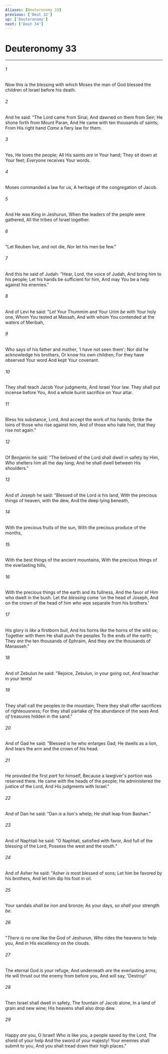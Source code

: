 ```yaml
---
Aliases: [Deuteronomy 33]
previous: ['Deut 32']
up: ['Deuteronomy']
next: ['Deut 34']
---
```

# Deuteronomy 33

***


###### 1 
Now this _is_ the blessing with which Moses the man of God blessed the children of Israel before his death. 

###### 2 
And he said: "The Lord came from Sinai, And dawned on them from Seir; He shone forth from Mount Paran, And He came with ten thousands of saints; From His right hand _Came_ a fiery law for them. 

###### 3 
Yes, He loves the people; All His saints _are_ in Your hand; They sit down at Your feet; _Everyone_ receives Your words. 

###### 4 
Moses commanded a law for us, A heritage of the congregation of Jacob. 

###### 5 
And He was King in Jeshurun, When the leaders of the people were gathered, All the tribes of Israel together. 

###### 6 
"Let Reuben live, and not die, _Nor_ let his men be few." 

###### 7 
And this he said of Judah: "Hear, Lord, the voice of Judah, And bring him to his people; Let his hands be sufficient for him, And may You be a help against his enemies." 

###### 8 
And of Levi he said: "_Let_ Your Thummim and Your Urim _be_ with Your holy one, Whom You tested at Massah, And with whom You contended at the waters of Meribah, 

###### 9 
Who says of his father and mother, 'I have not seen them'; Nor did he acknowledge his brothers, Or know his own children; For they have observed Your word And kept Your covenant. 

###### 10 
They shall teach Jacob Your judgments, And Israel Your law. They shall put incense before You, And a whole burnt sacrifice on Your altar. 

###### 11 
Bless his substance, Lord, And accept the work of his hands; Strike the loins of those who rise against him, And of those who hate him, that they rise not again." 

###### 12 
Of Benjamin he said: "The beloved of the Lord shall dwell in safety by Him, _Who_ shelters him all the day long; And he shall dwell between His shoulders." 

###### 13 
And of Joseph he said: "Blessed of the Lord _is_ his land, With the precious things of heaven, with the dew, And the deep lying beneath, 

###### 14 
With the precious fruits of the sun, With the precious produce of the months, 

###### 15 
With the best things of the ancient mountains, With the precious things of the everlasting hills, 

###### 16 
With the precious things of the earth and its fullness, And the favor of Him who dwelt in the bush. Let _the blessing_ come 'on the head of Joseph, And on the crown of the head of him _who was_ separate from his brothers.' 

###### 17 
His glory _is like_ a firstborn bull, And his horns _like_ the horns of the wild ox; Together with them He shall push the peoples To the ends of the earth; They _are_ the ten thousands of Ephraim, And they _are_ the thousands of Manasseh." 

###### 18 
And of Zebulun he said: "Rejoice, Zebulun, in your going out, And Issachar in your tents! 

###### 19 
They shall call the peoples _to_ the mountain; There they shall offer sacrifices of righteousness; For they shall partake _of_ the abundance of the seas And _of_ treasures hidden in the sand." 

###### 20 
And of Gad he said: "Blessed _is_ he who enlarges Gad; He dwells as a lion, And tears the arm and the crown of his head. 

###### 21 
He provided the first _part_ for himself, Because a lawgiver's portion was reserved there. He came _with_ the heads of the people; He administered the justice of the Lord, And His judgments with Israel." 

###### 22 
And of Dan he said: "Dan _is_ a lion's whelp; He shall leap from Bashan." 

###### 23 
And of Naphtali he said: "O Naphtali, satisfied with favor, And full of the blessing of the Lord, Possess the west and the south." 

###### 24 
And of Asher he said: "Asher _is_ most blessed of sons; Let him be favored by his brothers, And let him dip his foot in oil. 

###### 25 
Your sandals _shall be_ iron and bronze; As your days, _so shall_ your strength _be._ 

###### 26 
"_There is_ no one like the God of Jeshurun, _Who_ rides the heavens to help you, And in His excellency on the clouds. 

###### 27 
The eternal God _is your_ refuge, And underneath _are_ the everlasting arms; He will thrust out the enemy from before you, And will say, 'Destroy!' 

###### 28 
Then Israel shall dwell in safety, The fountain of Jacob alone, In a land of grain and new wine; His heavens shall also drop dew. 

###### 29 
Happy _are_ you, O Israel! Who _is_ like you, a people saved by the Lord, The shield of your help And the sword of your majesty! Your enemies shall submit to you, And you shall tread down their high places."
